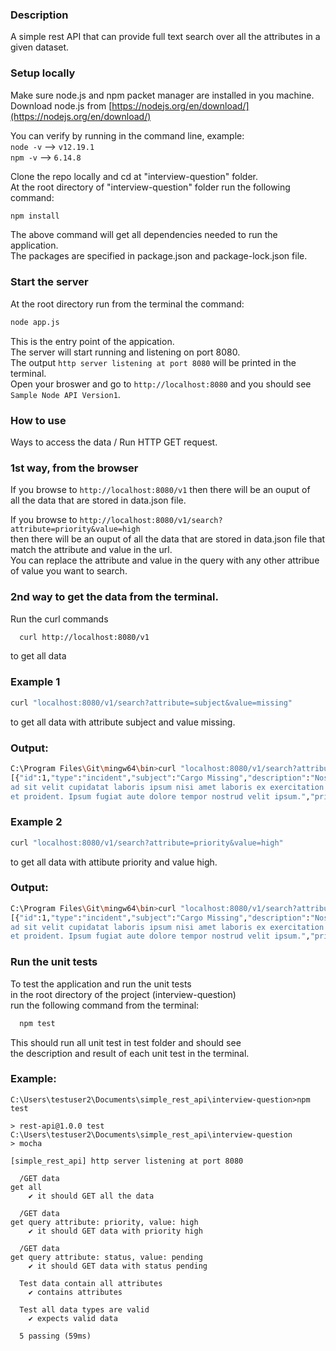 ### Description
A simple rest API that can provide full text search over all the attributes in a given dataset.  

### Setup locally
Make sure node.js and npm packet manager are installed in you machine.  
Download node.js from [https://nodejs.org/en/download/](https://nodejs.org/en/download/)   

You can verify by running in the command line, example:    
  ```node -v```  --> ```v12.19.1```  
  ```npm -v```  --> ```6.14.8```   
  
Clone the repo locally and cd at "interview-question" folder.  
At the root directory of "interview-question" folder run the following command:  
```bash
npm install
```  
The above command will get all dependencies needed to run the application.  
The packages are specified in package.json and package-lock.json file.  
  
### Start the server  
At the root directory run from the terminal the command:  
```bash
node app.js
```  
This is the entry point of the appication.  
The server will start running and listening on port 8080.  
The output ```http server listening at port 8080``` will be printed in the terminal.  
Open your broswer and go to ```http://localhost:8080``` and you should see ```Sample Node API Version1```.  

### How to use  
Ways to access the data / Run HTTP GET request.  
### 1st way, from the browser  
If you browse to ```http://localhost:8080/v1``` then there will be an ouput of  
 all the data that are stored in data.json file.
  
If you browse to ```http://localhost:8080/v1/search?attribute=priority&value=high```  
 then there will be an ouput of all the data that are stored in data.json file that match the attribute and value in the url.   
You can replace the attribute and value in the query with any other attribue of value you want to search.  
 
### 2nd way to get the data from the terminal.
Run the curl commands
```bash 
  curl http://localhost:8080/v1
``` 
to get all data

### Example 1
```bash
curl "localhost:8080/v1/search?attribute=subject&value=missing"
```
to get all data with attribute subject and value missing.  

### Output:  
```bash
C:\Program Files\Git\mingw64\bin>curl "localhost:8080/v1/search?attribute=subject&value=missing"
[{"id":1,"type":"incident","subject":"Cargo Missing","description":"Nostrud
ad sit velit cupidatat laboris ipsum nisi amet laboris ex exercitation amet
et proident. Ipsum fugiat aute dolore tempor nostrud velit ipsum.","priority":"high","status":"pending"}]
```


### Example 2
```bash
curl "localhost:8080/v1/search?attribute=priority&value=high"
```
to get all data with attibute priority and value high.  

### Output:  
```bash
C:\Program Files\Git\mingw64\bin>curl "localhost:8080/v1/search?attribute=priority&value=high"
[{"id":1,"type":"incident","subject":"Cargo Missing","description":"Nostrud
ad sit velit cupidatat laboris ipsum nisi amet laboris ex exercitation amet
et proident. Ipsum fugiat aute dolore tempor nostrud velit ipsum.","priority":"high","status":"pending"},{"id":3,"type":"incident","subject":"Payment Sent Error","description":"Neque porro quisquam est qui dolorem ipsum quia dolor sit amet, consectetur, adipisci velit","priority":"high","status":"pending"}]
```

### Run the unit tests  
To test the application and run the unit tests  
in the root directory of the project (interview-question)  
run the following command from the terminal:  
```bash
  npm test
```  
This should run all unit test in test folder and should see  
the description and result of each unit test in the terminal. 

### Example:
```
C:\Users\testuser2\Documents\simple_rest_api\interview-question>npm test

> rest-api@1.0.0 test C:\Users\testuser2\Documents\simple_rest_api\interview-question
> mocha

[simple_rest_api] http server listening at port 8080

  /GET data
get all
    ✔ it should GET all the data

  /GET data
get query attribute: priority, value: high
    ✔ it should GET data with priority high

  /GET data
get query attribute: status, value: pending
    ✔ it should GET data with status pending

  Test data contain all attributes
    ✔ contains attributes

  Test all data types are valid
    ✔ expects valid data

  5 passing (59ms)
  ```